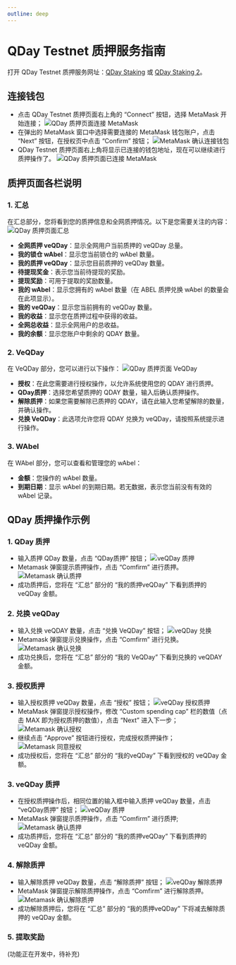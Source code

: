 ```yaml
---
outline: deep
---
```


# QDay Testnet 质押服务指南

打开 QDay Testnet 质押服务网址：[QDay Staking](https://testnet-defi.qday.info/QDayStaking) 或 [QDay Staking 2](https://testnet-defi.abelqday.io/QDayStaking)。

## 连接钱包

- 点击 QDay Testnet 质押页面右上角的 “Connect” 按钮，选择 MetaMask 开始连接；
  ![QDay 质押页面连接 MetaMask](/qday-testnet/abel-faucet/connect-metamask-wallet1.png)<br>
- 在弹出的 MetaMask 窗口中选择需要连接的 MetaMask 钱包账户，点击 “Next” 按钮，在授权页中点击 “Confirm” 按钮；
  ![MetaMask 确认连接钱包](/qday-testnet/abel-faucet/connect-metamask-wallet2.png)<br>
- QDay Testnet 质押页面右上角将显示已连接的钱包地址，现在可以继续进行质押操作了。
  ![QDay 质押页面已连接 MetaMask](/qday-testnet/abel-faucet/connect-metamask-wallet3.png)

## 质押页面各栏说明

### 1. 汇总

在汇总部分，您将看到您的质押信息和全网质押情况。以下是您需要关注的内容：
![QDay 质押页面汇总](/qday-testnet/dapp/qday-staking-summary.png)

- **全网质押 veQDay**：显示全网用户当前质押的 veQDay 总量。
- **我的锁仓 wAbel**：显示您当前锁仓的 wAbel 数量。
- **我的质押 veQDay**：显示您目前质押的 veQDay 数量。
- **待提现奖金**：表示您当前待提现的奖励。
- **提现奖励**：可用于提取的奖励数量。
- **我的 wAbel**：显示您拥有的 wAbel 数量（在 ABEL 质押兑换 wAbel 的数量会在此项显示）。
- **我的 veQDay**：显示您当前拥有的 veQDay 数量。
- **我的收益**：显示您在质押过程中获得的收益。
- **全网总收益**：显示全网用户的总收益。
- **我的余额**：显示您账户中剩余的 QDAY 数量。

### 2. VeQDay

在 VeQDay 部分，您可以进行以下操作：
![QDay 质押页面 VeQDay](/qday-testnet/dapp/qday-staking-veqday.png)

- **授权**：在此您需要进行授权操作，以允许系统使用您的 QDAY 进行质押。
- **QDay质押**：选择您希望质押的 QDAY 数量，输入后确认质押操作。
- **解除质押**：如果您需要解除已质押的 QDAY，请在此输入您希望解除的数量，并确认操作。
- **兑换 VeQDay**：此选项允许您将 QDAY 兑换为 veQDay，请按照系统提示进行操作。

### 3. WAbel

在 WAbel 部分，您可以查看和管理您的 wAbel：

- **金额**：您操作的 wAbel 数量。
- **到期日期**：显示 wAbel 的到期日期。若无数据，表示您当前没有有效的 wAbel 记录。

## QDay 质押操作示例

### 1. QDay 质押

- 输入质押 QDay 数量，点击 “QDay质押” 按钮；
  ![veQDay 质押](/qday-testnet/dapp/qday-staking-input-qday.png)<br>
- Metamask 弹窗提示质押操作，点击 “Comfirm” 进行质押。
  ![Metamask 确认质押](/qday-testnet/dapp/metamask-confirm-qday-staking.png)<br>
- 成功质押后，您将在 “汇总” 部分的 “我的质押veQDay” 下看到质押的 veQDay 金额。

### 2. 兑换 veQDay

- 输入兑换 veQDAY 数量，点击 “兑换 VeQDay” 按钮；
  ![veQDay 兑换](/qday-testnet/dapp/qday-staking-exchange-veqday.png)<br>
- Metamask 弹窗提示兑换操作，点击 “Comfirm” 进行兑换。
  ![Metamask 确认兑换](/qday-testnet/dapp/metamask-confirm-veqday-exchange.png)<br>
- 成功兑换后，您将在 “汇总” 部分的 “我的 VeQDay” 下看到兑换的 veQDAY 金额。

### 3. 授权质押

- 输入授权质押 veQDay 数量，点击 “授权” 按钮；
  ![veQDay 授权质押](/qday-testnet/dapp/qday-staking-input-authorized-veqday.png)<br>
- MetaMask 弹窗提示授权操作，修改 “Custom spending cap” 栏的数值（点击 MAX 即为授权质押的数值），点击 “Next” 进入下一步；
  ![Metamask 确认授权](/qday-testnet/dapp/metamask-confirm-authorized-veqday1.png)<br>
- 继续点击 “Approve” 按钮进行授权，完成授权质押操作；
  ![Metamask 同意授权](/qday-testnet/dapp/metamask-confirm-authorized-veqday2.png)<br>
- 成功授权后，您将在 “汇总” 部分的 “我的veQDay” 下看到授权的 veQDay 金额。


### 3. veQDay 质押

- 在授权质押操作后，相同位置的输入框中输入质押 veQDay 数量，点击 “veQDay质押” 按钮；
  ![veQDay 质押](/qday-testnet/dapp/qday-staking-input-weqday.png)<br>
- MetaMask 弹窗提示质押操作，点击 “Comfirm” 进行质押;
  ![Metamask 确认质押](/qday-testnet/dapp/metamask-confirm-weqday-staking.png)<br>
- 成功质押后，您将在 “汇总” 部分的 “我的质押veQDay” 下看到质押的 veQDay 金额。

### 4. 解除质押

- 输入解除质押 veQDay 数量，点击 “解除质押” 按钮；
  ![veQDay 解除质押](/qday-testnet/dapp/qday-staking-input-unStaking.png)<br>
- MetaMask 弹窗提示解除质押操作，点击 “Comfirm” 进行解除质押。
  ![Metamask 确认解除质押](/qday-testnet/dapp/metamask-confirm-unStaking.png)<br>
- 成功解除质押后，您将在 “汇总” 部分的 “我的质押veQDay” 下将减去解除质押的 veQDay 金额。

### 5. 提取奖励

(功能正在开发中，待补充)